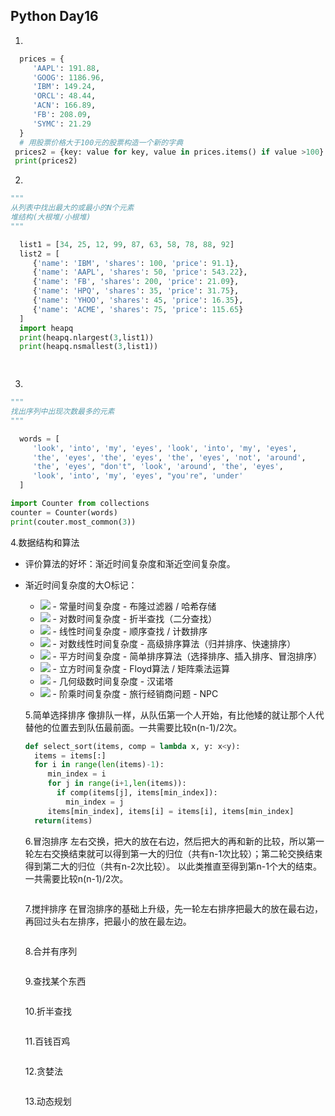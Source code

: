 ## Python Day16

1.
```Python
  prices = {
     'AAPL': 191.88,
     'GOOG': 1186.96,
     'IBM': 149.24,
     'ORCL': 48.44,
     'ACN': 166.89,
     'FB': 208.09,
     'SYMC': 21.29
  }
  # 用股票价格大于100元的股票构造一个新的字典
 prices2 = {key: value for key, value in prices.items() if value >100}
 print(prices2)

```

2.
```Python
"""
从列表中找出最大的或最小的N个元素
堆结构(大根堆/小根堆)
"""

  list1 = [34, 25, 12, 99, 87, 63, 58, 78, 88, 92]
  list2 = [
     {'name': 'IBM', 'shares': 100, 'price': 91.1},
     {'name': 'AAPL', 'shares': 50, 'price': 543.22},
     {'name': 'FB', 'shares': 200, 'price': 21.09},
     {'name': 'HPQ', 'shares': 35, 'price': 31.75},
     {'name': 'YHOO', 'shares': 45, 'price': 16.35},
     {'name': 'ACME', 'shares': 75, 'price': 115.65}
  ]
  import heapq
  print(heapq.nlargest(3,list1))
  print(heapq.nsmallest(3,list1))

  
 ```

3.
```Python
"""
找出序列中出现次数最多的元素
"""

  words = [
     'look', 'into', 'my', 'eyes', 'look', 'into', 'my', 'eyes',
     'the', 'eyes', 'the', 'eyes', 'the', 'eyes', 'not', 'around',
     'the', 'eyes', "don't", 'look', 'around', 'the', 'eyes',
     'look', 'into', 'my', 'eyes', "you're", 'under'
  ]

import Counter from collections
counter = Counter(words)
print(couter.most_common(3))

 ```
 
 4.数据结构和算法
- 评价算法的好坏：渐近时间复杂度和渐近空间复杂度。

- 渐近时间复杂度的大O标记：
  - <img src="http://latex.codecogs.com/gif.latex?O(c)" /> - 常量时间复杂度 - 布隆过滤器 / 哈希存储
  - <img src="http://latex.codecogs.com/gif.latex?O(log_2n)" /> - 对数时间复杂度 - 折半查找（二分查找）
  - <img src="http://latex.codecogs.com/gif.latex?O(n)" /> - 线性时间复杂度 - 顺序查找 / 计数排序
  - <img src="http://latex.codecogs.com/gif.latex?O(n*log_2n)" /> - 对数线性时间复杂度 - 高级排序算法（归并排序、快速排序）
  - <img src="http://latex.codecogs.com/gif.latex?O(n^2)" /> - 平方时间复杂度 - 简单排序算法（选择排序、插入排序、冒泡排序）
  - <img src="http://latex.codecogs.com/gif.latex?O(n^3)" /> - 立方时间复杂度 - Floyd算法 / 矩阵乘法运算
  - <img src="http://latex.codecogs.com/gif.latex?O(2^n)" /> - 几何级数时间复杂度 - 汉诺塔
  - <img src="http://latex.codecogs.com/gif.latex?O(n!)" /> - 阶乘时间复杂度 - 旅行经销商问题 - NPC
  
  5.简单选择排序
  像排队一样，从队伍第一个人开始，有比他矮的就让那个人代替他的位置去到队伍最前面。一共需要比较n(n-1)/2次。
  ```Python
  def select_sort(items, comp = lambda x, y: x<y):
    items = items[:]
    for i in range(len(items)-1):
       min_index = i
       for j in range(i+1,len(items)):
         if comp(items[j], items[min_index]):
           min_index = j
       items[min_index], items[i] = items[i], items[min_index]
    return(items)

  ```
  
  6.冒泡排序
  左右交换，把大的放在右边，然后把大的再和新的比较，所以第一轮左右交换结束就可以得到第一大的归位（共有n-1次比较）；第二轮交换结束得到第二大的归位（共有n-2次比较）。
  以此类推直至得到第n-1个大的结束。一共需要比较n(n-1)/2次。
   ```Python


  ```
  
  7.搅拌排序
  在冒泡排序的基础上升级，先一轮左右排序把最大的放在最右边，再回过头右左排序，把最小的放在最左边。
  ```Python


  ```

  8.合并有序列
  ```Python


  ```
  
  9.查找某个东西
  ```Python


  ```
  
  10.折半查找
  ```Python


  ```
  
  11.百钱百鸡
  ```Python


  ```
  
  12.贪婪法
  ```Python


  ```
  
  13.动态规划
